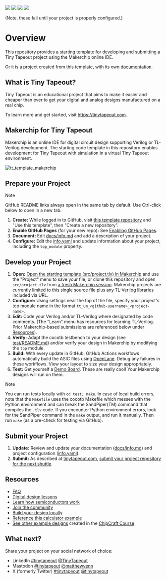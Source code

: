 ![](../../workflows/gds/badge.svg) ![](../../workflows/docs/badge.svg) ![](../../workflows/test/badge.svg) ![](../../workflows/fpga/badge.svg)

(Note, these fail until your project is properly configured.)

# Overview

This repository provides a starting template for developing and submitting a Tiny Tapeout project using the Makerchip online IDE.

Or it is a project created from this template, with its own [documentation](docs/info.md).

## What is Tiny Tapeout?

Tiny Tapeout is an educational project that aims to make it easier and cheaper than ever to get your digital and analog designs manufactured on a real chip.

To learn more and get started, visit https://tinytapeout.com.

## Makerchip for Tiny Tapeout

Makerchip is an online IDE for digital circuit design supporting Verilog or TL-Verilog development. The starting code template in this repository enables development for Tiny Tapeout with simulation in a virtual Tiny Tapeout environment.

![tt_template_makerchip](https://github.com/stevehoover/tt05-verilog-demo/assets/11302288/37f65ea1-6898-41ac-a5b1-c9afb7b824f1)

## Prepare your Project

> [!NOTE]
> GitHub README links always open in the same tab by default. Use Ctrl-click below to open in a new tab.

1. **Create:** While logged in to GitHub, visit [this template repository](https://github.com/stevehoover/tt07-tl-verilog-template) and "Use this template", then "Create a new repository".
1. **Enable GitHub Pages** (for your new repo)**:** See [Enabling GitHub Pages](https://tinytapeout.com/faq/#my-github-action-is-failing-on-the-pages-part).
1. **Document:** Edit [docs/info.md](docs/info.md) and add a description of your project.
1. **Configure:** Edit the [info.yaml](info.yaml) and update information about your project, including the `top_module` property.

## Develop your Project

1. **Open:** [Open the starting template (src/project.tlv) in Makerchip](https://www.makerchip.com/sandbox?code_url=https:%2F%2Fraw.githubusercontent.com%2Fstevehoover%2Ftt07-tl-verilog-template%2Fmakerchip%2Fsrc%2Fproject.tlv) and use the "Project" menu to save your file, or clone this repository and open `src/project.tlv` from [a fresh Makerchip session](https://makerchip.com/sandbox). Makerchip projects are currently limited to this single source file plus any TL-Verilog libraries included via URL.
1. **Configure:** Using settings near the top of the file, specify your project's top module name in the format `tt_um_<github-username>_<project-name>`.
1. **Edit:** Code your Verilog and/or TL-Verilog where designated by code comments. (The "Learn" menu has resources for learning TL-Verilog. Prior Makerchip-based submissions are referenced below under [Resources](#resources)).
1. **Verify:** Adapt the cocotb testbench to your design (see [test/README.md](test/README.md)) and/or verify your design in Makerchip by modifying the `top` module.
1. **Build:** With every update in GitHub, GitHub Actions workflows automatically build the ASIC files using [OpenLane](https://www.zerotoasiccourse.com/terminology/openlane/). Debug any failures in these workflows. View your layout to size your design appropriately.
1. **Test:** Get yourself a [Demo Board](https://tinytapeout.com/guides/get-started-demoboard/). These are really cool! Your Makerchip designs will run on them.

> [!NOTE]
> You can run tests locally with `cd test; make`. In case of local build errors, note that the `Makefile` uses the cocotb Makefile which messes with the Python environment and
> can break the SandPiper(TM) command that compiles the `.tlv` code. If you encounter Python environment errors, look for
> the SandPiper command in the `make` output, and run it manually. Then run `make` (as a pre-check for testing via GitHub).

## Submit your Project

1. **Update:** Review and update your documentation ([docs/info.md](docs/info.md)) and project configuration ([info.yaml](info.yaml)).
2. **Submit:** As described at [tinytapeout.com](tinytapeout.com/), [submit your project repository for the next shuttle](https://app.tinytapeout.com/).

## Resources

- [FAQ](https://tinytapeout.com/faq/)
- [Digital design lessons](https://tinytapeout.com/digital_design/)
- [Learn how semiconductors work](https://tinytapeout.com/siliwiz/)
- [Join the community](https://tinytapeout.com/discord)
- [Build your design locally](https://docs.google.com/document/d/1aUUZ1jthRpg4QURIIyzlOaPWlmQzr-jBn3wZipVUPt4)
- [Reference this calculator example](https://www.makerchip.com/sandbox?code_url=https:%2F%2Fraw.githubusercontent.com%2Fstevehoover%2Fmakerchip_examples%2Fmain%2Ftiny_tapeout_examples%2Ftt_um_calculator.tlv#)
- [See other example designs](https://github.com/efabless/chipcraft---mest-course) created in the [ChipCraft Course](https://github.com/efabless/chipcraft---mest-course/blob/main/reference_designs/README.md)

## What next?

Share your project on your social network of choice:
- LinkedIn [#tinytapeout](https://www.linkedin.com/search/results/content/?keywords=%23tinytapeout) [@TinyTapeout](https://www.linkedin.com/company/100708654/)
- Mastodon [#tinytapeout](https://chaos.social/tags/tinytapeout) [@matthewvenn](https://chaos.social/@matthewvenn)
- X (formerly Twitter) [#tinytapeout](https://twitter.com/hashtag/tinytapeout) [@tinytapeout](https://twitter.com/tinytapeout)
